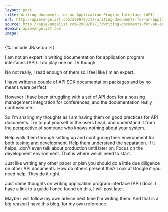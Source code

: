 ```yaml
---
layout: post
title: Writing documents for an Application Program Interface (API)
url: http://apievangelist.com/2009/07/17/writing-documents-for-an-application-program-interface-api/
source: http://apievangelist.com/2009/07/17/writing-documents-for-an-application-program-interface-api/
domain: apievangelist.com
image: 
---
```

{% include JB/setup %}<p>I am not an expert in writing documentation for application program interfaces (API). I do play one on TV though.<p></p>
No not really, I read enough of them so I feel like I'm an expert.<p></p>
I have written a couple of API SDK documentation packages and by no means were perfect.<p></p>
However I have been struggling with a set of API docs for a housing management integration for conferences, and the documentation really confused me.<p></p>
So I'm sharing my thoughts as I am having them on good practices for API documents. Try to put yourself in the users head, and understand it from the perspective of someone who knows nothing about your system.<p></p>
Help walk them through setting up and configuring their environment for both testing and development. Help them understand the separation. If it helps...don't even talk about production until later on. Focus on the development environment. That is where we all need to start.<p></p>
Just like writing any other paper or plan you should do a little due diligence on other API documents. How do others present this? Look at Google if you need help. They do it right.<p></p>
Just some thoughts on writing application program interface (API) docs. I have a link to a guide I once found on this, I will post later.<p></p>
Maybe I will follow my own advice next time I'm writing them. And that is a big reason I have this blog, for my own reference.
</p>
